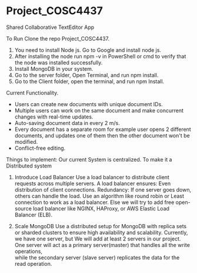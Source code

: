 # Project_COSC4437
 Shared Collaborative TextEditor App

To Run 
Clone the repo Project_COSC4437.
 1. You need to install Node js. Go to Google and install node js. 
 2. After installing the node run npm -v in PowerShell or cmd to verify that the node was installed successfully.  
 3. Install MongoDB in your system. 
 4. Go to the  server folder, Open Terminal, and run npm install. 
 5. Go to the Client folder, open the terminal, and run npm Install.

Current Functionality. 
- Users can create new documents with unique document IDs. 
- Multiple users can work on the same document and make concurrent changes with real-time updates. 
- Auto-saving document data in every 2 m/s.
- Every document has a separate room for example user opens 2 different documents, and updates one of them then the other document won't be modified.
- Conflict-free editing. 

Things to implement:
Our current System is centralized. To make it a Distributed system 
 1. Introduce Load Balancer
 Use a load balancer to distribute client requests across multiple servers.
 A load balancer ensures:
 Even distribution of client connections.
 Redundancy: If one server goes down, others can handle the load.
 Use an algorithm like round robin or Least connection to work as a load balancer.
 Else we will try to add free open-source load balancer like NGINX, HAProxy, or AWS Elastic Load Balancer (ELB).


 2. Scale MongoDB
 Use a distributed setup for MongoDB with replica sets or sharded clusters to ensure high availability and scalability.
 Currently, we have one server, but We will add at least 2 servers in our project. One server will act as a primary server(master) that handles all the write operations,  
 while the secondary server (slave server) replicates the data for the read operation. 
 


